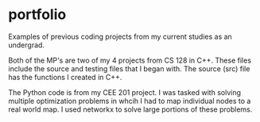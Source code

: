 # portfolio
Examples of previous coding projects from my current studies as an undergrad.

Both of the MP's are two of my 4 projects from CS 128 in C++. These files include the source and testing files that I began with. The source (src) file has the functions I created in C++.

The Python code is from my CEE 201 project. I was tasked with solving multiple optimization problems in whcih I had to map individual nodes to a real world map. I used networkx to solve large portions of these problems.
